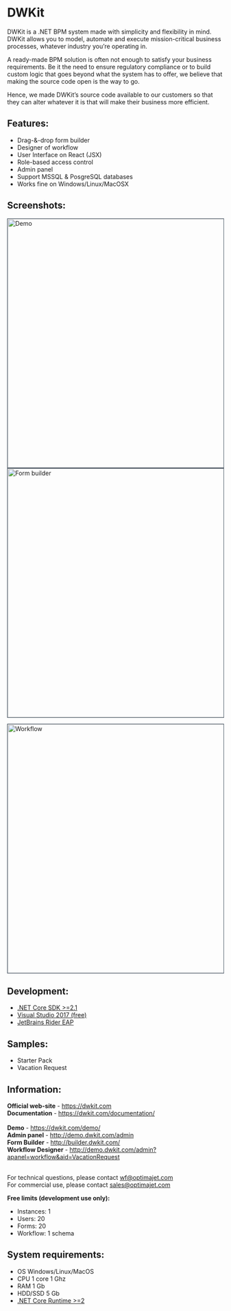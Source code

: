 DWKit
==================

DWKit is a .NET BPM system made with simplicity and flexibility in mind. DWKit allows you to model, automate and execute mission-critical business processes, whatever industry you’re operating in.

A ready-made BPM solution is often not enough to satisfy your business requirements. Be it the need to ensure regulatory compliance or to build custom logic that goes beyond what the system has to offer, we believe that making the source code open is the way to go.

Hence, we made DWKit’s source code available to our customers so that they can alter whatever it is that will make their business more efficient.

<h2>Features:</h2>
<ul>
<li>Drag-&-drop form builder</li>
<li>Designer of workflow</li>
<li>User Interface on React (JSX)</li>
<li>Role-based access control</l>
<li>Admin panel</l>
<li>Support MSSQL & PosgreSQL databases</li>
<li>Works fine on Windows/Linux/MacOSX</li>
</ul>

<h2>Screenshots:</h2>
<a href="http://demo.dwkit.com"><img src="https://raw.githubusercontent.com/optimajet/DWKit/master/Resources/dwkit_sample.png" alt="Demo" width="580" style="
    border: 1px solid;
    border-color: #3e4d5c;"></a>
<a href="http://demo.dwkit.com/admin?apanel=forms&aid=DocumentEdit"><img src="https://raw.githubusercontent.com/optimajet/DWKit/master/Resources/designer.png" alt="Form builder" width="580" style="
	    border: 1px solid;
	    border-color: #3e4d5c;"></a>

<a href="http://demo.dwkit.com/admin?apanel=workflow&aid=VacationRequest"><img src="https://raw.githubusercontent.com/optimajet/DWKit/master/Resources/workflow.png" alt="Workflow" width="580" style="
	    border: 1px solid;
	    border-color: #3e4d5c;"></a>

<h2>Development:</h2>
<ul>
	<li><a href="https://www.microsoft.com/net/download">.NET Core SDK >=2.1</a></li>
	<li><a href="https://www.visualstudio.com/free-developer-offers/">Visual Studio 2017 (free)</a></li>
	<li><a href="https://www.jetbrains.com/rider/">JetBrains Rider EAP</a></li>
</ul>

<h2>Samples:</h2>
<ul>
<li>Starter Pack</li>
<li>Vacation Request</li>
</ul>

<h2>Information:</h2>
<b>Official web-site</b> - <a href="https://dwkit.com">https://dwkit.com</a><br/>
<b>Documentation</b> - <a href="https://dwkit.com/documentation/">https://dwkit.com/documentation/</a><br/><br/>
<b>Demo</b> - <a href="https://dwkit.com/demo/">https://dwkit.com/demo/</a><br/>
<b>Admin panel</b> - <a href="http://demo.dwkit.com/admin">http://demo.dwkit.com/admin</a><br/>
<b>Form Builder</b> - <a href="http://builder.dwkit.com/">http://builder.dwkit.com/</a><br/>
<b>Workflow Designer</b> - <a href="http://demo.dwkit.com/admin?apanel=workflow&aid=VacationRequest">http://demo.dwkit.com/admin?apanel=workflow&aid=VacationRequest</a><br/><br/>


For technical questions, please contact <a href="mailto:wf@optimajet.com?subject=DWKit question from github">wf@optimajet.com</a><br/>
For commercial use, please contact <a href="mailto:sales@optimajet.com?subject=DWKit question from github">sales@optimajet.com</a><br/>

<b>Free limits (development use only):</b>
<ul>
<li>Instances: 1</li>
<li>Users: 20</li>
<li>Forms: 20</li>
<li>Workflow: 1 schema</li>
</ul>

<h2>System requirements:</h2>
<ul>
	<li>OS Windows/Linux/MacOS</li>
	<li>CPU 1 core 1 Ghz</li>
	<li>RAM 1 Gb</li>
	<li>HDD/SSD 5 Gb</li>
	<li><a href="https://www.microsoft.com/net/download">.NET Core Runtime >=2</a></li>
</ul>
